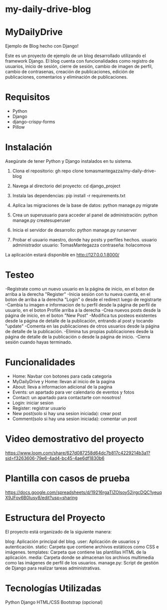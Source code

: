 # my-daily-drive-blog

# MyDailyDrive
Ejemplo de Blog hecho con Django!

Este es un proyecto de ejemplo de un blog desarrollado utilizando el framework Django. El blog cuenta con funcionalidades como registro de usuarios, inicio de sesión, cierre de sesión, cambio de imagen de perfil, cambio de contrasenas, creación de publicaciones, edición de publicaciones, comentarios y eliminación de publicaciones.



# Requisitos
- Python
- Django
- django-crispy-forms
- Pillow


  
# Instalación
Asegúrate de tener Python y Django instalados en tu sistema. 
1. Clona el repositorio:
  gh repo clone tomasmantegazza/my-daily-drive-blog

2. Navega al directorio del proyecto:
  cd django_project

3. Instala las dependencias:
   pip install -r requirements.txt

4. Aplica las migraciones de la base de datos:
   python manage.py migrate

5. Crea un superusuario para acceder al panel de administración:
   python manage.py createsuperuser

6. Inicia el servidor de desarrollo:
   python manage.py runserver

7. Probar el usuario maestro, donde hay posts y perfiles hechos.
usuario administrador
usuario: TomasMantegazza
contraseña: holacomova

La aplicación estará disponible en http://127.0.0.1:8000/



# Testeo
-Regístrate como un nuevo usuario en la página de inicio, en el boton de arriba a la derecha "Register"
-Inicia sesión con tu nueva cuenta, en el boton de arriba a la derecha "Login" o desde el redirect luego de registrarte
-Cambia tu imagen e informacion de tu perfil desde la página de perfil de usuario, en el boton Profile arriba a la derecha
-Crea nuevos posts desde la página de inicio, en el boton "New Post"
-Modifica tus posteos existentes desde la página de detalle de la publicación, entrando al post y tocando "update"
-Comenta en las publicaciones de otros usuarios desde la página de detalle de la publicación.
-Elimina tus propias publicaciones desde la página de detalle de la publicación o desde la página de inicio.
-Cierra sesión cuando hayas terminado.


# Funcionalidades
  - Home: Navbar con botones para cada categoria
  - MyDailyDrive y Home: llevan al inicio de la pagina
  - About: lleva a informacion adicional de la pagina
  - Events: un apartado para ver calendario de eventos y fotos
  - Contact: un apartado para contactarte con nosotros!
  - Login: iniciar sesion
  - Register: registrar usuario
  - New post(solo si hay una sesion iniciada): crear post
  - Comment(solo si hay una sesion iniciada): comentar un post

# Video demostrativo del proyecto
https://www.loom.com/share/627d087258d64dc7b817c4229214b3a1?sid=f3263606-79e6-4ad4-bc45-4ae6df1830b6

# Plantilla con casos de prueba
https://docs.google.com/spreadsheets/d/19216rgaTlZOlsoy52jrgcDQC1yeuqX9JFov6B0Iusy8/edit?usp=sharing


# Estructura del Proyecto
El proyecto está organizado de la siguiente manera:

blog: Aplicación principal del blog.
user: Aplicación de usuarios y autenticación.
static: Carpeta que contiene archivos estáticos como CSS e imágenes.
templates: Carpeta que contiene las plantillas HTML de la aplicación.
media: Carpeta donde se almacenan los archivos multimedia como las imágenes de perfil de los usuarios.
manage.py: Script de gestión de Django para realizar tareas administrativas.

# Tecnologías Utilizadas
Python
Django
HTML/CSS
Bootstrap (opcional)
